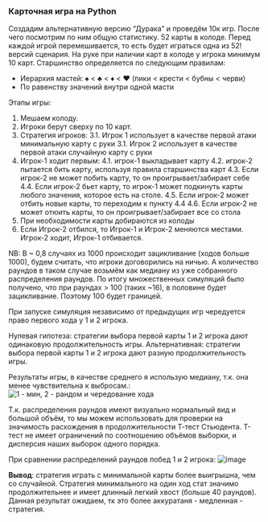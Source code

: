 ### Карточная игра на Python

Создадим альтернативную версию “Дурака” и проведём 10к игр. После чего посмотрим по ним общую статистику.
52 карты в колоде. Перед каждой игрой перемешивается, то есть будет играться одна из 52! версий сценария.
На руке при наличии карт в колоде у игрока минимум 10 карт.
Старшинство определяется по следующим правилам:
* Иерархия мастей: ♠ < ♣ < ♦ < ♥ (пики < крести < бубны < черви)
* По равенству значений внутри одной масти

Этапы игры:
  1. Мешаем колоду.
  2. Игроки берут сверху по 10 карт.
  3. Стратегия игроков:
      3.1. Игрок 1 использует в качестве первой атаки минимальную карту с руки
      3.1. Игрок 2 использует в качестве первой атаки случайную карту с руки
  4. Игрок-1 ходит первым:
      4.1. игрок-1 выкладывает карту
      4.2. игрок-2 пытается бить карту, используя правила старшинства карт
      4.3. Если игрок-2 не может побить карту, то он проигрывает/забирает себе
      4.4. Если игрок-2 бьет карту, то игрок-1 может подкинуть карты любого значения, которое есть на столе.
      4.5. Если игрок-2 может отбить новые карты, то переходим к пункту 4.4
      4.6. Если игрок-2 не может отюить карты, то он проигрывает/забирает все со стола
  5. При необходимости карты добираются из колоды
  6. Если Игрок-2 отбился, то Игрок-1 и Игрок-2 меняются местами. Игрок-2 ходит, Игрок-1 отбивается.

NB: В ~ 0,8 случаях из 1000 происходит зацикливание (ходов больше 1000), будем считать, что игроки договорились на ничью.
А количество раундов в таком случае возьмём как медиану из уже собранного распределения раундов.
По итогу множественных симуляций было получено, что при раундах > 100 (таких ~16), в половине будет зацикливание. Поэтому 100 будет границей.

При запуске симуляция независимо от предыдущих игр чередуется право первого хода у 1 и 2 игрока.

Нулевая гипотеза: стратегии выбора первой карты 1 и 2 игрока дают одинаковую продолжительность игры.
Альтернативная: стратегии выбора первой карты 1 и 2 игрока дают разную продолжительность игры.

Результаты игры, в качестве среднего я использую медиану, т.к. она менее чувствительна к выбросам.:
![1 - мин, 2 - рандом и чередование хода](https://user-images.githubusercontent.com/94457858/194724202-b64c1dd7-043a-4394-b188-7d671377b01f.png)

Т.к. распределения раундов имеют визуально нормальный вид и большой объём, то мы можем использовать для проверки на значимость расхождения в продолжительности Т-тест Стьюдента. Т-тест не имеет ограничений по соотношению объёмов выборки, и дисперсия наших выборок одного порядка.

При сравнении распределений раундов побед 1 и 2 игрока:
![image](https://user-images.githubusercontent.com/94457858/194935498-7cfa501f-59f1-4f21-8e73-02e2868eef7e.png)


**Вывод**: стратегия играть с минимальной карты более выигрышна, чем со случайной.
Стратегия минимального на один ход стат значимо продолжительнее и имеет длинный легкий хвост (больше 40 раундов). Данная результат ожидаем, тк это более аккуратаня - медленная - стратегия.
